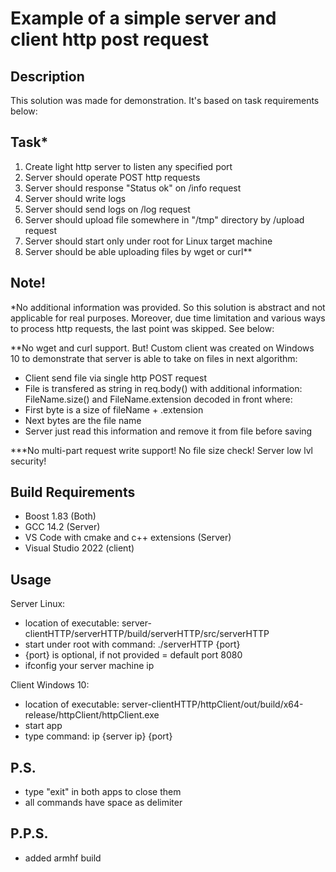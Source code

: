 # Example of a simple server and client http post request

## Description
This solution was made for demonstration. It's based on task requirements below:

## Task*
1) Create light http server to listen any specified port
2) Server should operate POST http requests
3) Server should response "Status ok" on /info request
4) Server should write logs
5) Server should send logs on /log request
6) Server should upload file somewhere in "/tmp" directory by /upload request
7) Server should start only under root for Linux target machine
8) Server should be able uploading files by wget or curl**

## Note!
*No additional information was provided. So this solution is abstract and not applicable for real purposes.
Moreover, due time limitation and various ways to process http requests, the last point was skipped. See below:

**No wget and curl support. But! Custom client was created on Windows 10 to demonstrate that server is able to take on files in next algorithm:
- Client send file via single http POST request
- File is transfered as string in req.body() with additional information:
   FileName.size() and FileName.extension decoded in front where:
- First byte is a size of fileName + .extension
- Next bytes are the file name
- Server just read this information and remove it from file before saving

***No multi-part request write support! No file size check! Server low lvl security!

## Build Requirements
- Boost 1.83 (Both)
- GCC 14.2 (Server)
- VS Code with cmake and c++ extensions (Server)
- Visual Studio 2022 (client)

## Usage
Server Linux:
- location of executable: server-clientHTTP/serverHTTP/build/serverHTTP/src/serverHTTP 
- start under root with command: ./serverHTTP {port}
- {port} is optional, if not provided = default port 8080
- ifconfig your server machine ip

Client Windows 10:
- location of executable: server-clientHTTP/httpClient/out/build/x64-release/httpClient/httpClient.exe
- start app
- type command: ip {server ip} {port}

## P.S.
- type "exit" in both apps to close them
- all commands have space as delimiter

## P.P.S.
- added armhf build
